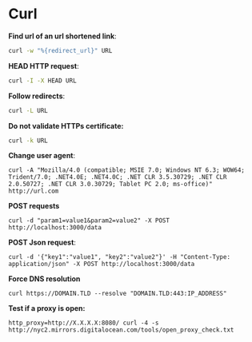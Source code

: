 # Curl

**Find url of an url shortened link**:
```bash
curl -w "%{redirect_url}" URL
```
**HEAD HTTP request**:
```bash
curl -I -X HEAD URL
```

**Follow redirects**:
```bash
curl -L URL
```

**Do not validate HTTPs certificate:**
```bash
curl -k URL
```

**Change user agent**:
```
curl -A "Mozilla/4.0 (compatible; MSIE 7.0; Windows NT 6.3; WOW64; Trident/7.0; .NET4.0E; .NET4.0C; .NET CLR 3.5.30729; .NET CLR 2.0.50727; .NET CLR 3.0.30729; Tablet PC 2.0; ms-office)" http://url.com
```

**POST requests**
```
curl -d "param1=value1&param2=value2" -X POST http://localhost:3000/data
```

**POST Json request**:
```
curl -d '{"key1":"value1", "key2":"value2"}' -H "Content-Type: application/json" -X POST http://localhost:3000/data
```

**Force DNS resolution**
```
curl https://DOMAIN.TLD --resolve "DOMAIN.TLD:443:IP_ADDRESS"
```

**Test if a proxy is open:**
```
http_proxy=http://X.X.X.X:8080/ curl -4 -s http://nyc2.mirrors.digitalocean.com/tools/open_proxy_check.txt
```
